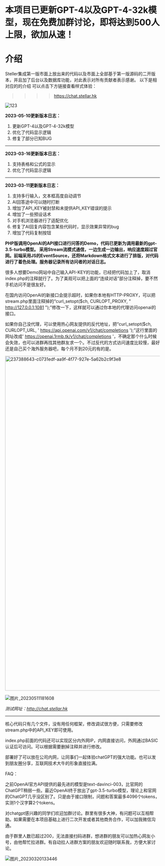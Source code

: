 # 本项目已更新GPT-4以及GPT-4-32k模型，现在免费加群讨论，即将达到500人上限，欲加从速！

# 介绍
Steller集成第一版市面上放出来的代码以及市面上全部基于第一版源码的二开版本，并且加了后台以及数据库功能，对此表示对所有贡献者表示感谢。
以下是相对应的的介绍
可以点击下方链接查看样式体验：

>>>>https://chat.stellar.hk

![123](https://github.com/stellarhk/ChatGPT4.0-Web-Stellar/assets/128345288/a784d30e-a4b5-419f-be4e-0130ba2dcae3)

**2023-05-10更新版本日志：**

1. 更新GPT-4以及GPT-4-32k模型
2. 优化了代码显示逻辑
3. 修复了部分已知BUG
------
**2023-03-16更新版本日志：**

1. 支持表格和公式的显示
2. 优化了代码显示逻辑

------
**2023-03-11更新版本日志：**

1. 支持多行输入，文本框高度自动调节
3. AI回答途中可以随时打断
4. 增加了API_KEY被封禁和未提供API_KEY错误的提示
5. 增加了一些预设话术
6. 对手机浏览器进行了适配优化
7. 修复了AI回复内容包含某些代码时，显示效果异常的bug
8. 增加了代码复制按钮

**PHP版调用OpenAI的API接口进行问答的Demo，代码已更新为调用最新的gpt-3.5-turbo模型。
采用Stream流模式通信，一边生成一边输出，响应速度超过官网。前端采用JS的EventSource，还将Markdown格式文本进行了排版，对代码进行了着色处理。服务器记录所有访问者的对话日志。**

很多人想要Demo网站中自己输入API-KEY的功能，已经把代码加上了，取消index.php的注释就行了。为了美观可以把上面的“连续对话”部分注释掉，要不然手机访问不是很友好。

在国内访问OpenAI的新接口会提示超时，如果你本地有HTTP-PROXY，可以把stream.php里面注释掉的“curl_setopt($ch, CURLOPT_PROXY, " http://127.0.0.1:1081 ");”修改一下，这样就可以通过你本地的代理访问openai的接口。

如果你自己没代理，可以使用热心网友提供的反代地址，把“curl_setopt($ch, CURLOPT_URL, ' https://api.openai.com/v1/chat/completions ');”这行里面的网址改成' https://openai.1rmb.tk/v1/chat/completions '，不确定那个什么时候会失效，也可以进群再找其他群友求一个。不过反代的方式访问速度比较慢，最好还是自己买个海外服务器吧，每个月不到20元的有的是。

<img width="1086" alt="237388643-c0731edf-aa9f-4f77-927e-5a62b2c9f3e8" src="https://github.com/stellarhk/ChatGPT4.0-Web-Stellar/assets/128345288/74595406-f710-4b89-a03b-41a76110776d">

![图片_20230511181608](https://github.com/stellarhk/ChatGPT4.0-Web-Stellar/assets/128345288/f0883b40-fde1-4da4-ab21-2896a0caa6c3)


*测试网址：http://chat.stellar.hk* 

------

核心代码只有几个文件，没有用任何框架，修改调试很方便，只需要修改stream.php中的API_KEY即可使用。

index.php前面的代码还可以实现区分内外网IP，内网直接访问，外网通过BASIC认证后可访问。可以根据需要删掉注释并进行修改。

部署好了可以放在公司内网，让同事们一起体验chatGPT的强大功能。也可以发到朋友圈分享，互联网技术大牛的形象直接拉满。


FAQ：

之前OpenAI官方API提供的最先进的模型是text-davinci-003，比官网的ChatGPT稍弱一些。最近OpenAI终于放出了gpt-3.5-turbo模型，理论上和官网的ChatGPT几乎没区别了。只是由于接口限制，问题和答案最多4096个tokens，实测1个汉字算2个tokens。


对chatgpt感兴趣的同学们欢迎加群讨论。群里有很多大神，有问题可以互相帮助。如果需要在本项目基础上进行二次开发或者其他商务合作，可以加我微信沟通。

由于群里人数已超过200，无法直接扫码进群，想进群的朋友可以加热心网友小号，由他帮忙拉进群。有自动拉人进群方案的朋友欢迎随时联系我，方便大家讨论。

![图片_20230320133446](https://user-images.githubusercontent.com/128345288/226255445-2859a9dc-384d-4d64-a7b9-a1ab875c5ff2.jpg)

